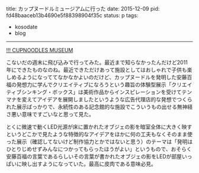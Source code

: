 title: カップヌードルミュージアムに行った
date: 2015-12-09
pid: fd48baaceb13b4690e5f88398904f35c
status: p
tags:
- kosodate
- blog
---

[!!! CUPNOODLES MUSEUM][1]

こないだの週末に飛び込みで行ってみた。最近まで知らなかったんだけど2011年にできたものなのね。最近できただけあって施設としてはおしゃれで子供も楽しめるようになっててなかなかよいのだけど、カップヌードルを発明した安藤百福の発想力に学んでクリエイティブになろうという趣旨の体験型展示「クリエイティブシンキング・ボックス」は美術作品からインスピレーションを受けてテンマナを変えてアイデアを展開しましたというような広告代理店的な発想でつくられた展示ばっかりで、永続性のある記念館的な施設でこういうもの出せる無神経さ悪い意味ですごいなと思って見た。

とくに微速で動くLED光源が床に置かれたオブジェの影を暗室全体に大きく映すというどこかで見たような特徴的なアイデアをほかに何の工夫もなくそのまま使った展示（確認してないけど制作協力とかではないと思う）のテーマは「発明はひとりじめせずみんなにつかってもらったほうがよい」というもので、おそらく安藤百福の言葉であるらしいその言葉が書かれたオブジェの影をLEDが部屋いっぱいに映し出すようになっていた。最高に皮肉である意味必見。

[1]:	http://www.cupnoodles-museum.jp/